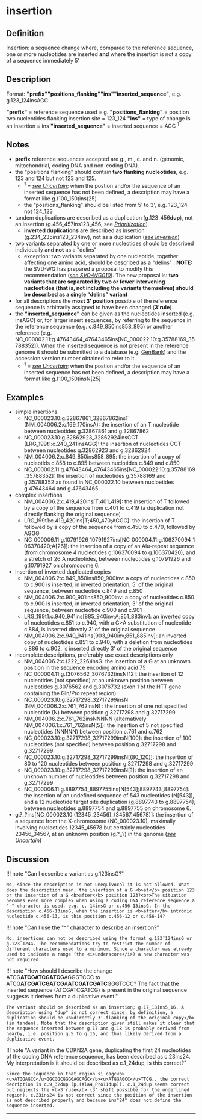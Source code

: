 # insertion

## Definition

Insertion: a sequence change where, compared to the reference sequence, one or more nucleotides are inserted <b>and</b> where the insertion is not a copy of a sequence immediately 5'

## Description

Format: **"prefix""positions_flanking""ins""inserted_sequence"**,  e.g. g.123\_124insAGC

**"prefix"**  =  reference sequence used  =  g.
**"positions_flanking"**  =  position two nucleotides flanking insertion site  =  123\_124
**"ins"**  =  type of change is an insertion  =  ins
**"inserted_sequence"**  =  inserted sequence  =  AGC <sup>1</sup>

## Notes

* **prefix** reference sequences accepted are g., m., c. and n. (genomic, mitochondrial, coding DNA and non-coding DNA).
* the "positions flanking" should contain **two flanking nucleotides**, e.g. 123 and 124 but not 123 and 125.
    * <sup>1</sup> = [_see Uncertain_](/recommendations/uncertain/); when the postion and/or the sequence of an inserted sequence has not been defined, a description may have a format like g.(100_150)ins(25)
    * the “positions_flanking” should be listed from 5’ to 3’, e.g. 123_124 not 124_123
* tandem duplications are described as a duplication (g.123\_456**dup**), not an insertion (g.456\_457ins123\_456, see [_Prioritization_](/recommendations/general/))
    * **inverted duplications** are described as insertion (g.234\_235ins123\_234inv), not as a duplication ([_see Inversion_](/recommendations/DNA/variant/inversion))
* two variants separated by one or more nucleotides should be described individually and **not** as a "delins"
    * exception: two variants separated by one nucleotide, together affecting one amino acid, should be described as a "delins"
:    ****NOTE:**** the SVD-WG has prepared a proposal to modify this recommendation ([_see SVD-WG010_](/background/consultation/SVD-WG010/)). The new proposal is: **two variants that are separated by two or fewer intervening nucleotides (that is, not including the variants themselves) should be described as a single “delins” variant**
* for all descriptions the **most 3' position** possible of the reference sequence is arbitrarily assigned to have been changed (**3'rule**)
* the **"inserted_sequence"** can be given as the nucleotides inserted (e.g. insAGC) or, for larger insert sequences, by referring to the sequence in the reference sequence (e.g. c.849\_850ins858_895) or another reference (e.g. NC\_000002.11:g.47643464\_47643465ins[NC\_000022.10:g.35788169\_35788352]). When the inserted sequence is not present in the reference genome it should be submitted to a database (e.g. [GenBank](http://www.ncbi.nlm.nih.gov/genbank/submit/)) and the accession.version number obtained to refer to it.
    * <sup>1</sup> = [_see Uncertain_](/recommendations/uncertain/); when the postion and/or the sequence of an inserted sequence has not been defined, a description may have a format like g.(100\_150)insN[25]
## Examples

* simple insertions
    * NC\_000023.10:g.32867861\_32867862insT  (NM\_004006.2:c.169\_170insA): the insertion of an T nucleotide between nucleotides g.32867861 and g.32867862 
    * NC\_000023.10:g.32862923\_32862924insCCT (LRG\_199t1:c.240\_241insAGG): the insertion of nucleotides CCT between nucleotides g.32862923 and g.32862924
    * NM\_004006.2:c.849\_850ins858\_895: the insertion of a copy of nucleotids c.858 to c.895 between nuclotides c.849 and c.850
    * NC\_000002.11:g.47643464\_47643465ins[NC\_000022.10:g.35788169\_35788352]: the insertion of nucleotides g.35788169 and g.35788352 as found in NC\_000022.10 between nucloetides g.47643464 and g.47643465
* complex insertions
    * NM\_004006.2:c.419\_420ins[T;401\_419]: the insertion of T followed by a copy of the sequence from c.401 to c.419 (a duplication not directly flanking the original sequence)
    * LRG\_199t1:c.419\_420ins[T;450\_470;AGGG]: the insertion of T followed by a copy of the sequence from c.450 to c.470, followed by AGGG
    * NC\_000006.11:g.10791926\_10791927ins[NC\_000004.11:g.106370094\_106370420;A[26]]: the insertion of a copy of an Alu-repeat sequence (from chromosome 4 nucleotides g.106370094 to g.106370420), and a stretch of 26 A nucleotides, between nucleotides g.10791926 and g.10791927 on chromosome 6. 
* insertion of inverted duplicated copies
    * NM\_004006.2:c.849\_850ins850\_900inv: a copy of nucleotides c.850 to c.900 is inserted, in inverted orientation, 5' of the original sequence, between nucleotide c.849 and c.850
    * NM\_004006.2:c.900\_901ins850\_900inv: a copy of nucleotides c.850 to c.900 is inserted, in inverted orientation, 3' of the original sequence, between nucleotide c.900 and c.901
    * LRG_199t1:c.940\_941ins[885\_940inv;A;851\_883inv]: an inverted copy of nucleotides c.851 to c.940, with a G>A substitution of nucleotide c.884, is inserted directly 3' of the original sequence
    * NM\_004006.2:c.940\_941ins[903\_940inv;851\_885inv]: an inverted copy of nucleotides c.851 to c.940, with a deletion from nucleotides c.886 to c.902, is inserted directly 3' of the original sequence
* incomplete descriptions, preferably use exact descriptions only
    * NM\_004006.2:c.(222\_226)insG: the insertion of a G at an unknown position in the sequence encoding amino acid 75
    * NC\_000004.11:g.(3076562\_3076732)insN[12]: the insertion of 12 nucleotides (not specified) at an unknown position between nucleotides g.3076562 and g.3076732 (exon 1 of the HTT gene containing the Gln/Pro repeat region)
    * NC\_000023.10:g.32717298\_32717299insN  (NM\_004006.2:c.761\_762insN) : the insertion of one not specified nucleotide (N) between position g.32717298 and g.32717299
    * NM\_004006.2:c.761\_762insNNNNN (alternatively NM\_004006.1:c.761\_762insN[5]): the insertion of 5 not specified nucleotides (NNNNN) between position c.761 and c.762
    * NC\_000023.10:g.32717298\_32717299insN[100]: the insertion of 100 nucleotides (not specified) between position g.32717298 and g.32717299
    * NC\_000023.10:g.32717298\_32717299insN[(80_120)]: the insertion of 80 to 120 nucleotides between position g.32717298 and g.32717299
    * NC\_000023.10:g.32717298\_32717299insN[?]: the insertion of an unknown number of nucleotides between position g.32717298 and g.32717299
    * NC\_000006.11:g.8897754\_8897755ins[N[543];8897743\_8897754]: the insertion of an undefined sequence of 543 nucleotides (N[543]), and a 12 nucleotide target site duplication (g.8897743 to g.8897754), between nucleotides g.8897754 and g.8897755 on chromosome 6. 
* g.?\_?ins[NC\_000023.10:(12345\_23456)\_(34567\_45678)]: the insertion of a sequence from the X-chromosome (NC\_000023.10), maximally involving nucleotides 12345\_45678 but certainly nucleotides 23456\_34567, at an unknown position (g.?\_?) in the genome ([_see Uncertain_](/recommendations/uncertain))
## Discussion

!!! note "Can I describe a variant as g.123insG?"

    No, since the description is not unequivocal it is not allowed. What does the description mean, the insertion of a G <b>at</b> position 123 or the insertion of a G <b>after</b> position 123?<br>The situation becomes even more complex when using a coding DNA reference sequence a "-" character is used, e.g. c.-14insG or c.456-13insG. In the description c.456-13insG, when the insertion is <b>after</b> intronic nucleotide c.456-13, is this position c.456-12 or c.456-14?

!!! note "Can I use the "^" character to describe an insertion?"

    No, insertions can not be described using the format g.123ˆ124insG or g.123ˆ124G. The recommendations try to restrict the number of different characters used to a minimum. Since a character was already used to indicate a range (the <i>underscore</i>) a new character was not required.

!!! note "How should I describe the change ATCG<b>ATCGATCGATCG</b>AGGGTCCC to ATCG<b>ATCGATCGATCG</b>A<b>ATCGATCGATC</b>GGGTCCC?  The fact that the inserted sequence (ATCGATCGATCG) is present in the original sequence suggests it derives from a duplicative event."

    The variant should be described as an insertion; g.17_18ins5_16. A description using "dup" is not correct since, by definition, a duplication should be <b>directly 3'-flanking of the original copy</b> (in tandem). Note that the description given still makes it clear that the sequence inserted between g.17 and g.18 is probably derived from nearby, i.e. position g.5 to g.16, and thus likely derived from a duplicative event.

!!! note "A variant in the CDKN2A gene, duplicating the first 24 nucleotides of the coding DNA reference sequence, has been described as c.23ins24. My interpretation is it should be described as c.1_24dup, is this correct?"

    Since the sequence in that region si cagc<b><u>ATGGAGCC</u>GGCGGCGGGGAGCAGC</b><u>ATGGAGCC</u>TTCG.. the correct decription is c.9_32dup (p.(Ala4_Pro11dup)). c.1_24dup seems correct but neglects the <b>3'rule</b> (3' shift possible for the underlined region). c.23ins24 is not correct since the position of the insertion is not described properly and because ins"24" does not define the sequence inserted.
---